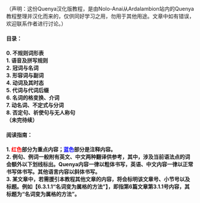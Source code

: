 （声明：这份Quenya汉化版教程，是由Nolo-Anai从Ardalambion站内的Quenya教程整理并汉化而来的，仅供同好学习之用，勿用于其他用途。文章中如有错误，欢迎联系作者进行讨论。）

<h4>目录：<h4>
  0. 不规则词形表<br>
  1. 语音及拼写规则<br>
  2. 冠词与名词<br>
  3. 形容词与副词<br>
  4. 动词及其时态<br>
  5. 代词与代词后缀<br>
  6. 名词的格变换、介词<br>
  7. 动名词、不定式与分词<br>
  8. 否定句、祈使句与无人称句<br>
  （未完待续）

<h4>阅读指南：<h4>
  1. <font color = red>红色</font>部分为重点内容；<font color = blue>蓝色</font>部分是注释内容。<br>
  2. 例句、例词一般附有英文、中文两种翻译供参考，其中，涉及当前语法点的词会额外以下划线标出。Quenya内容一律以粗体书写，英语、中文内容一律以正常书写体书写。其他语言内容以斜体书写。<br>
  3. 某文章中，若需援引本教程其他文章的内容，将会标明该文章号、小节号以及标题。例如【6.3.1.1“名词变为属格的方法”】，即指第6篇文章第3.1.1号内容，其标题为“名词变为属格的方法”。<br>
